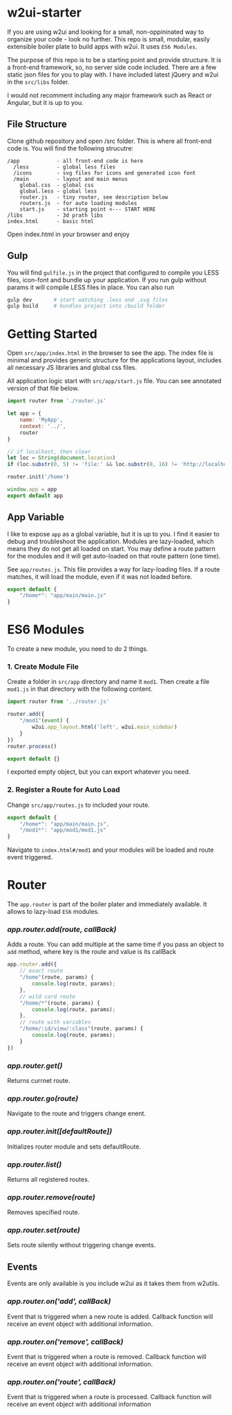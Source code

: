 # w2ui-starter

If you are using w2ui and looking for a small, non-oppininated way to organize your code - look no further. This repo is small, modular, easily extensible boiler plate to build apps with w2ui. It uses `ES6 Modules`.

The purpose of this repo is to be a starting point and provide structure. It is a front-end framework, so, no server side code included. There are a few static json files for you to play with. I have included latest jQuery and w2ui in the `src/libs` folder.

I would not recomment including any major framework such as React or Angular, but it is up to you.

## File Structure

Clone github repository and open /src folder. This is where all front-end code is. You will find the following strucutre:

```
/app            - all front-end code is here
  /less         - global less files
  /icons        - svg files for icons and generated icon font
  /main         - layout and main menus
    global.css  - global css
    global.less - global less
    router.js   - tiny router, see description below
    routers.js  - for auto loading modules
    start.js    - starting point <--- START HERE
/libs           - 3d prath libs
index.html      - basic html
```

Open index.html in your browser and enjoy

## Gulp

You will find `gulfile.js` in the project that configured to compile you LESS files, icon-font and bundle up your application. If you run gulp without params it will compile LESS files in place. You can also run

```sh
gulp dev       # start watching .less and .svg files
gulp build     # bundles project into /build folder
```

# Getting Started

Open `src/app/index.html` in the browser to see the app. The index file is minimal and provides generic structure for the applications layout, includes all necessary JS libraries and global css files.

All application logic start with `src/app/start.js` file. You can see annotated version of that file below.

```js
import router from './router.js'

let app = {
    name: 'MyApp',
    context: '../',
    router
}

// if localhost, then clear
let loc = String(document.location)
if (loc.substr(0, 5) != 'file:' && loc.substr(0, 16) != 'http://localhost') app.context = ''

router.init('/home')

window.app = app
export default app
```

## App Variable

I like to expose `app` as a global variable, but it is up to you. I find it easier to debug and troubleshoot the application. Modules are lazy-loaded, which means they do not get all loaded on start. You may define a route pattern for the modules and it will get auto-loaded on that route pattern (one time).

See `app/routes.js`. This file provides a way for lazy-loading files. If a route matches, it will load the module, even if it was not loaded before.
```js
export default {
    "/home*": "app/main/main.js"
}
````

# ES6 Modules

To create a new module, you need to do 2 things.

### 1. Create Module File

Create a folder in `src/app` directory and name it `mod1`. Then create a file `mod1.js` in that directory with the following content.
```js
import router from '../router.js'

router.add({
    "/mod1"(event) {
        w2ui.app_layout.html('left', w2ui.main_sidebar)
    }
})
router.process()

export default {}
```

I exported empty object, but you can export whatever you need.

### 2. Register a Route for Auto Load

Change `src/app/routes.js` to included your route.
```js
export default {
    "/home*": "app/main/main.js",
    "/mod1*": "app/mod1/mod1.js"
}
```
Navigate to `index.html#/mod1` and your modules will be loaded and route event triggered.

# Router

The `app.router` is part of the boiler plater and immediately available. It allows to lazy-load `ES6` modules.

### *app.router.add(route, callBack)*
Adds a route. You can add multiple at the same time if you pass an object to `add` method, where key is the route and value is its callBack

```js
app.router.add({
    // exact route
    "/home"(route, params) {
        console.log(route, params);
    },
    // wild card route
    "/home/*"(route, params) {
        console.log(route, params);
    },
    // route with variables
    "/home/:id/view/:class"(route, params) {
        console.log(route, params);
    }
})
```

### *app.router.get()*
Returns currnet route.

### *app.router.go(route)*
Navigate to the route and triggers change enent.

### *app.router.init([defaultRoute])*
Initializes router module and sets defaultRoute.

### *app.router.list()*
Returns all registered routes.

### *app.router.remove(route)*
Removes specified route.

### *app.router.set(route)*
Sets route silently without triggering change events.

## Events
Events are only available is you include w2ui as it takes them from w2utils.

### *app.router.on('add', callBack)*
Event that is triggered when a new route is added. Callback function will receive an event object with additional information.

### *app.router.on('remove', callBack)*
Event that is triggered when a route is removed. Callback function will receive an event object with additional information.

### *app.router.on('route', callBack)*
Event that is triggered when a route is processed. Callback function will receive an event object with additional information
